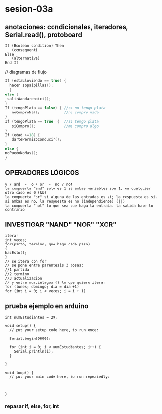 # sesion-03a

## anotaciones: condicionales, iteradores, Serial.read(), protoboard

```ccp
If (Boolean condition) Then
   (consequent)
Else
   (alternative)
End If
```

// diagramas de flujo

```cpp
If (estaLloviendo == true) {
  hacer sopaipillas();
  }
else {
 salirAandarenbici();
}
If (tengoPlata == false) { //si no tengo plata
   noComproNa();           //no compro nada
}
If (tengoPlata == true) {  //si temgo plata
   siCompro();             //me compro algo
}
If (edad >=18) {
   dartePermisoConducir();
}
else {
noPuedoNoMas();
}
```

## OPERADORES LÓGICOS

```ccp
y / and  -  o / or  -  no / not
la compuerta "and" solo es 1 si ambas variables son 1, en cualquier otro caso es 0 (&&)
la compuerta "or" si alguna de las entradas es si; la respuesta es si. si ambas es no, la respuesta es no (independiente) (||)
la compuerta "not" lo que sea que haga la entrada, la salida hace lo contrario
```

## INVESTIGAR "NAND" "NOR" "XOR"

```ccp
iterar
int veces;
for(parto; termino; que hago cada paso)
{
hazEsto();
}
// se itera con for
// se pone entre parentesis 3 cosas:
//1 partida
//2 termino
//3 actualizacion
// y entre murciélagos {} lo que quiero iterar
for (lunes; domingo; dia = dia +1)
for (int i = 0; i < veces; i = i + 1)
```

## prueba ejemplo en arduino

```ccp
int numEstudiantes = 29;

void setup() {
  // put your setup code here, to run once:

  Serial.begin(9600);

  for (int i = 0; i < numEstudiantes; i++) {
    Serial.println(i);
  }

}

void loop() {
  // put your main code here, to run repeatedly:



}
```

### repasar if, else, for, int
